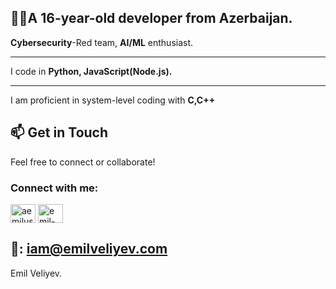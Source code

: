 ## 🧑‍💻A 16-year-old developer from Azerbaijan.

**Cybersecurity**-Red team, **AI/ML** enthusiast.

---

I code in **Python, JavaScript(Node.js).**

---

I am proficient in system-level coding with **C,C++**

## 📫 Get in Touch

Feel free to connect or collaborate!

<h3 align="left">Connect with me:</h3>
<p align="left">
<a href="https://instagram.com/emillvll" target="blank"><img align="center" src="https://raw.githubusercontent.com/rahuldkjain/github-profile-readme-generator/master/src/images/icons/Social/instagram.svg" alt="aemilusv" height="30" width="40" /></a>
<a href="https://linkedin.com/in/emil-v-617303375" target="blank"><img align="center" src="https://raw.githubusercontent.com/rahuldkjain/github-profile-readme-generator/master/src/images/icons/Social/linked-in-alt.svg" alt="emil-v-617303375" height="30" width="40" /></a>
</p>

**📨: iam@emilveliyev.com**
---

Emil Veliyev.

